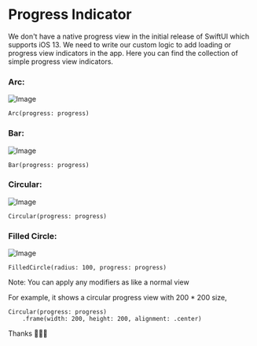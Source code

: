 # Progress Indicator

We don't have a native progress view in the initial release of SwiftUI which supports iOS 13. We need to write our custom logic to add loading or progress view indicators in the app. Here you can find the collection of simple progress view indicators.


### Arc:
![Image](https://github.com/karthironald/ProgressIndicator/blob/master/Demo/Arc.gif)

```
Arc(progress: progress)
```

### Bar:
![Image](https://github.com/karthironald/ProgressIndicator/blob/master/Demo/Bar.gif)

```
Bar(progress: progress)
```

### Circular:
![Image](https://github.com/karthironald/ProgressIndicator/blob/master/Demo/Circular.gif)

```
Circular(progress: progress)
```

### Filled Circle:
![Image](https://github.com/karthironald/ProgressIndicator/blob/master/Demo/FilledCircle.gif)

```
FilledCircle(radius: 100, progress: progress)
```

Note: You can apply any modifiers as like a normal view

For example, it shows a circular progress view with 200 * 200 size, 

```
Circular(progress: progress)
    .frame(width: 200, height: 200, alignment: .center)
```

Thanks 👨🏻‍💻
